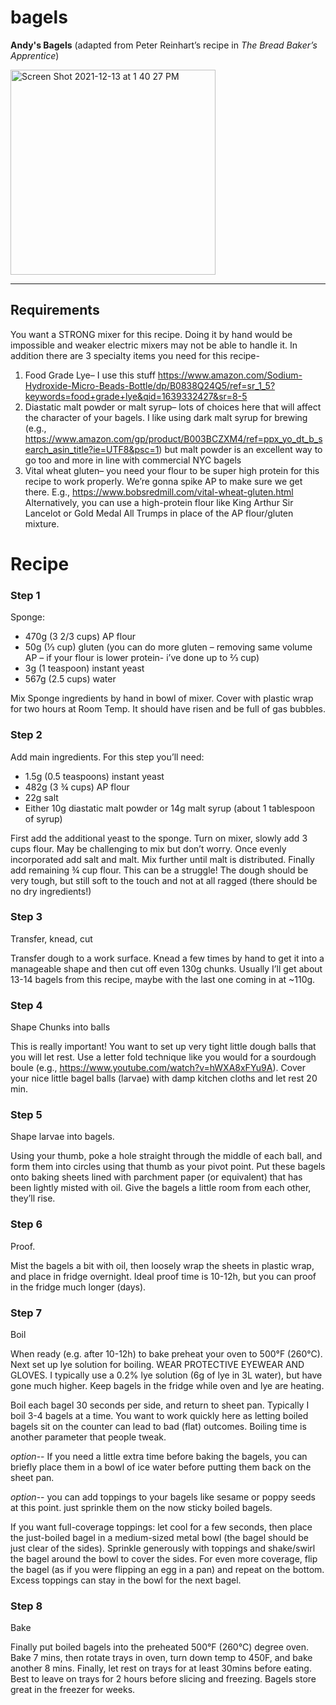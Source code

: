 # bagels
__Andy's Bagels__ (adapted from Peter Reinhart’s recipe in _The Bread Baker’s Apprentice_)

<img width="328" alt="Screen Shot 2021-12-13 at 1 40 27 PM" src="https://user-images.githubusercontent.com/7674197/145893296-52de0302-f2d9-4315-84af-53828e3dec98.png">

---------------------

## Requirements
You want a STRONG mixer for this recipe. Doing it by hand would be impossible and weaker electric mixers may not be able to handle it. In addition there are 3 specialty items you need for this recipe-

1. Food Grade Lye– I use this stuff https://www.amazon.com/Sodium-Hydroxide-Micro-Beads-Bottle/dp/B0838Q24Q5/ref=sr_1_5?keywords=food+grade+lye&qid=1639332427&sr=8-5
2. Diastatic malt powder or malt syrup– lots of choices here that will affect the character of your bagels. I like using dark malt syrup for brewing (e.g., https://www.amazon.com/gp/product/B003BCZXM4/ref=ppx_yo_dt_b_search_asin_title?ie=UTF8&psc=1) but malt powder is an excellent way to go too and more in line with commercial NYC bagels
3. Vital wheat gluten– you need your flour to be super high protein for this recipe to work properly. We’re gonna spike AP to make sure we get there. E.g., https://www.bobsredmill.com/vital-wheat-gluten.html Alternatively, you can use a high-protein flour like King Arthur Sir Lancelot or Gold Medal All Trumps in place of the AP flour/gluten mixture.

# Recipe

### Step 1
Sponge:

- 470g (3 2/3 cups) AP flour
- 50g (⅓ cup) gluten (you can do more gluten – removing same volume AP – if your flour is lower protein- i’ve done up to ⅔ cup)
- 3g (1 teaspoon) instant yeast
- 567g (2.5 cups) water

Mix Sponge ingredients by hand in bowl of mixer. Cover with plastic wrap for two hours at Room Temp. It should have risen and be full of gas bubbles.

### Step 2
Add main ingredients. For this step you’ll need:

- 1.5g (0.5 teaspoons) instant yeast
- 482g (3 ¾ cups) AP flour
- 22g salt
- Either 10g diastatic malt powder or 14g malt syrup (about 1 tablespoon of syrup)

First add the additional yeast to the sponge. Turn on mixer, slowly add 3 cups flour. May be challenging to mix but don’t worry. Once evenly incorporated add salt and malt. Mix further until malt is distributed. Finally add remaining ¾ cup flour. This can be a struggle! The dough should be very tough, but still soft to the touch and not at all ragged (there should be no dry ingredients!)

### Step 3
Transfer, knead, cut

Transfer dough to a work surface. Knead a few times by hand to get it into a manageable shape and then cut off even 130g chunks. Usually I’ll get about 13-14 bagels from this recipe, maybe with the last one coming in at ~110g. 

### Step 4
Shape Chunks into balls

This is really important! You want to set up very tight little dough balls that you will let rest. 
Use a letter fold technique like you would for a sourdough boule 
(e.g., https://www.youtube.com/watch?v=hWXA8xFYu9A). Cover your nice little bagel balls (larvae) with damp kitchen cloths and let rest 20 min. 

### Step 5
Shape larvae into bagels. 

Using your thumb, poke a hole straight through the middle of each ball, and form them into circles using that thumb as your pivot point. Put these bagels onto baking sheets lined with parchment paper (or equivalent) that has been lightly misted with oil. Give the bagels a little room from each other, they’ll rise. 

### Step 6
Proof. 

Mist the bagels a bit with oil, then loosely wrap the sheets in plastic wrap, and place in fridge overnight. Ideal proof time is 10-12h, but you can proof in the fridge much longer (days).

### Step 7
Boil 

When ready (e.g. after 10-12h) to bake preheat your oven to 500°F (260°C). Next set up lye solution for boiling. WEAR PROTECTIVE EYEWEAR AND GLOVES. I typically use a 0.2% lye solution (6g of lye in 3L water), but have gone much higher. Keep bagels in the fridge while oven and lye are heating. 

Boil each bagel 30 seconds per side, and return to sheet pan. Typically I boil 3-4 bagels at a time. You want to work quickly here as letting boiled bagels sit on the counter can lead to bad (flat) outcomes. Boiling time is another parameter that people tweak. 

*option*-- If you need a little extra time before baking the bagels, you can briefly place them in a bowl of ice water before putting them back on the sheet pan.

*option*-- you can add toppings to your bagels like sesame or poppy seeds at this point. just sprinkle them on the now sticky boiled bagels.

If you want full-coverage toppings: let cool for a few seconds, then place the just-boiled bagel in a medium-sized metal bowl (the bagel should be just clear of the sides). Sprinkle generously with toppings and shake/swirl the bagel around the bowl to cover the sides. For even more coverage, flip the bagel (as if you were flipping an egg in a pan) and repeat on the bottom. Excess toppings can stay in the bowl for the next bagel.

### Step 8
Bake

Finally put boiled bagels into the preheated 500°F (260°C) degree oven. Bake 7 mins, then rotate trays in oven, turn down temp to 450F, and bake another 8 mins. Finally, let rest on trays for at least 30mins before eating. Best to leave on trays for 2 hours before slicing and freezing. Bagels store great in the freezer for weeks. 

